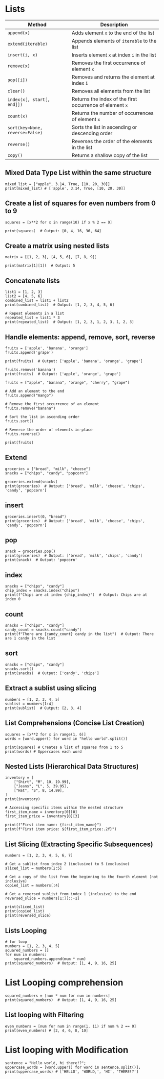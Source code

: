 # Lists

| Method                  | Description                                    |
|-------------------------|------------------------------------------------|
| `append(x)`             | Adds element `x` to the end of the list        |
| `extend(iterable)`      | Appends elements of `iterable` to the list     |
| `insert(i, x)`          | Inserts element `x` at index `i` in the list   |
| `remove(x)`             | Removes the first occurrence of element `x`    |
| `pop([i])`              | Removes and returns the element at index `i`   |
| `clear()`               | Removes all elements from the list             |
| `index(x[, start[, end]])` | Returns the index of the first occurrence of element `x` |
| `count(x)`              | Returns the number of occurrences of element `x` |
| `sort(key=None, reverse=False)` | Sorts the list in ascending or descending order |
| `reverse()`             | Reverses the order of the elements in the list |
| `copy()`                | Returns a shallow copy of the list             |


## Mixed Data Type List within the same structure
```
mixed_list = ["apple", 3.14, True, [10, 20, 30]]
print(mixed_list) # ['apple', 3.14, True, [10, 20, 30]]
```

## Create a list of squares for even numbers from 0 to 9
```
squares = [x**2 for x in range(10) if x % 2 == 0]

print(squares)  # Output: [0, 4, 16, 36, 64]
```

## Create a matrix using nested lists
```
matrix = [[1, 2, 3], [4, 5, 6], [7, 8, 9]]

print(matrix[1][1])  # Output: 5
```

## Concatenate lists
```
list1 = [1, 2, 3]
list2 = [4, 5, 6]
combined_list = list1 + list2
print(combined_list)  # Output: [1, 2, 3, 4, 5, 6]

# Repeat elements in a list
repeated_list = list1 * 3
print(repeated_list)  # Output: [1, 2, 3, 1, 2, 3, 1, 2, 3]
```

## Handle elements: append, remove, sort, reverse
```
fruits = ['apple', 'banana', 'orange']
fruits.append('grape')

print(fruits)  # Output: ['apple', 'banana', 'orange', 'grape']

fruits.remove('banana')
print(fruits)  # Output: ['apple', 'orange', 'grape']

fruits = ["apple", "banana", "orange", "cherry", "grape"]

# Add an element to the end
fruits.append("mango")

# Remove the first occurrence of an element
fruits.remove("banana")

# Sort the list in ascending order
fruits.sort()

# Reverse the order of elements in-place
fruits.reverse()

print(fruits)
```


## Extend
```
groceries = ["bread", "milk", "cheese"]
snacks = ["chips", "candy", "popcorn"]

groceries.extend(snacks)
print(groceries)  # Output: ['bread', 'milk', 'cheese', 'chips', 'candy', 'popcorn']
```

## insert
```
groceries.insert(0, "bread")
print(groceries)  # Output: ['bread', 'milk', 'cheese', 'chips', 'candy', 'popcorn']
```

## pop
```
snack = groceries.pop()
print(groceries)  # Output: ['bread', 'milk', 'chips', 'candy']
print(snack)  # Output: 'popcorn'
```

## index
```
snacks = ["chips", "candy"]
chip_index = snacks.index("chips")
print(f"Chips are at index {chip_index}")  # Output: Chips are at index 0
```


## count
```
snacks = ["chips", "candy"]
candy_count = snacks.count("candy")
print(f"There are {candy_count} candy in the list")  # Output: There are 1 candy in the list
```


## sort
```
snacks = ["chips", "candy"]
snacks.sort()
print(snacks)  # Output: ['candy', 'chips']
```


## Extract a sublist using slicing
```
numbers = [1, 2, 3, 4, 5]
sublist = numbers[1:4]
print(sublist)  # Output: [2, 3, 4]
```


## List Comprehensions (Concise List Creation)
```
squares = [x**2 for x in range(1, 6)]  
words = [word.upper() for word in "hello world".split()]  

print(squares) # Creates a list of squares from 1 to 5
print(words) # Uppercases each word
```

## Nested Lists (Hierarchical Data Structures)
```
inventory = [
    ["Shirt", "M", 10, 19.99],
    ["Jeans", "L", 5, 39.95],
    ["Hat", "S", 8, 14.99],
]
print(inventory)

# Accessing specific items within the nested structure
first_item_name = inventory[0][0]
first_item_price = inventory[0][3]

print(f"First item name: {first_item_name}")
print(f"First item price: ${first_item_price:.2f}")
```

## List Slicing (Extracting Specific Subsequences)
```
numbers = [1, 2, 3, 4, 5, 6, 7]

# Get a sublist from index 2 (inclusive) to 5 (exclusive)
sliced_list = numbers[2:5]

# Get a copy of the list from the beginning to the fourth element (not inclusive)
copied_list = numbers[:4]

# Get a reversed sublist from index 1 (inclusive) to the end
reversed_slice = numbers[1:][::-1]

print(sliced_list)
print(copied_list)
print(reversed_slice)
```

## Lists Looping
```
# for loop
numbers = [1, 2, 3, 4, 5]
squared_numbers = []
for num in numbers:
    squared_numbers.append(num * num)
print(squared_numbers)  # Output: [1, 4, 9, 16, 25]
```

# List Looping comprehension
```
squared_numbers = [num * num for num in numbers]
print(squared_numbers)  # Output: [1, 4, 9, 16, 25]
```

## List looping with Filtering
```
even_numbers = [num for num in range(1, 11) if num % 2 == 0]
print(even_numbers) # [2, 4, 6, 8, 10]
```

# List looping with Modification
```
sentence = "Hello world, hi there!?";
uppercase_words = [word.upper() for word in sentence.split()];
print(uppercase_words) # ['HELLO', 'WORLD,', 'HI', 'THERE!?']
```
